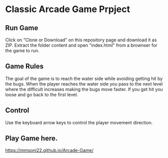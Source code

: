 # Classic Arcade Game Prpject
## Run Game
Click on "Clone or Download" on this repository page and download it as ZIP. Extract the folder content and open "index.html" from a brownser for the game to run.
## Game Rules
The goal of the game is to reach the water side while avoiding getting hit by the bugs. When the player reaches the water side you pass to the next level where the difficult increases making the bugs move faster. If you get hit you loose and go back to the first level.
## Control
Use the keyboard arrow keys to control the player movement direction.
## Play Game here.
 https://mmsoni22.github.io/Arcade-Game/

